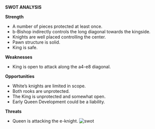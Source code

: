 ﻿**SWOT ANALYSIS**

**Strength**

- A number of pieces protected at least once.
- b-Bishop indirectly controls the long diagonal towards the kingside.
- Knights are well placed controlling the center.
- Pawn structure is solid.
- King is safe.

**Weaknesses**

- King is open to attack along the a4-e8 diagonal.

**Opportunities**

- White’s knights are limited in scope.
- Both rooks are unprotected.
- The King is unprotected and somewhat open.
- Early Queen Development could be a liability.

**Threats**

- Queen is attacking the e-knight.
![swot](https://user-images.githubusercontent.com/94169797/142735111-cb7ba402-77f8-4605-8bdc-3395ff118bbe.jpg)
